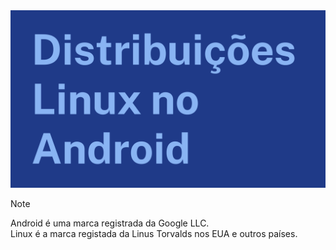 <img src="/profile/thumbnail.png" widget="100%" alt="Distribuições Linux no Android">

>[!NOTE]
> Android é uma marca registrada da Google LLC. <br>
> Linux é a marca registada da Linus Torvalds nos EUA e outros países.